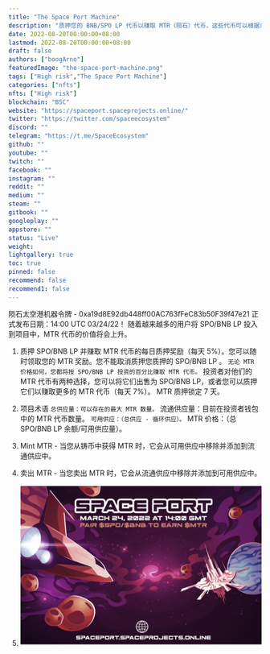 ```yaml
---
title: "The Space Port Machine"
description: "质押您的 BNB/SPO LP 代币以赚取 MTR（陨石）代币，这些代币可以根据总供应量和质押总量兑换回 BNB/SPO。"
date: 2022-08-20T00:00:00+08:00
lastmod: 2022-08-20T00:00:00+08:00
draft: false
authors: ["boogArno"]
featuredImage: "the-space-port-machine.png"
tags: ["High risk","The Space Port Machine"]
categories: ["nfts"]
nfts: ["High risk"]
blockchain: "BSC"
website: "https://spaceport.spaceprojects.online/"
twitter: "https://twitter.com/spaceecosystem"
discord: ""
telegram: "https://t.me/SpaceEcosystem"
github: ""
youtube: ""
twitch: ""
facebook: ""
instagram: ""
reddit: ""
medium: ""
steam: ""
gitbook: ""
googleplay: ""
appstore: ""
status: "Live"
weight: 
lightgallery: true
toc: true
pinned: false
recommend: false
recommend1: false
---
```

陨石太空港机器令牌 - 0xa19d8E92db448ff00AC763fFeC83b50F39f47e21
正式发布日期：14:00 UTC 03/24/22！
随着越来越多的用户将 SPO/BNB LP 投入到项目中，MTR 代币的价值将会上升。
1. 质押 SPO/BNB LP 并赚取 MTR 代币的每日质押奖励（每天 5%）。您可以随时领取您的                      MTR 奖励。您不能取消质押您质押的 SPO/BNB LP 。
` 无论 MTR 价格如何，您都将按 SPO/BNB LP 投资的百分比赚取 MTR 代币。
` 投资者对他们的 MTR 代币有两种选择，您可以将它们出售为 SPO/BNB LP，或者您可以质押它们以赚取更多的 MTR 代币（每天 7%）。 MTR 质押锁定 7 天。
2. 项目术语
` 总供应量：可以存在的最大 MTR 数量。
` 流通供应量：目前在投资者钱包中的 MTR 代币数量。
` 可用供应：（总供应 - 循环供应）。
` MTR 价格：（总 SPO/BNB LP 余额/可用供应量）。
3. Mint MTR - 当您从铸币中获得 MTR 时，它会从可用供应中移除并添加到流通供应中。
4. 卖出 MTR - 当您卖出 MTR 时，它会从流通供应中移除并添加到可用供应中。

1. ![thespaceportmachine-dapp-high-risk-bsc-image2_b6d9a270be7e6139d356e00261e9dde8](thespaceportmachine-dapp-high-risk-bsc-image2_b6d9a270be7e6139d356e00261e9dde8.png)